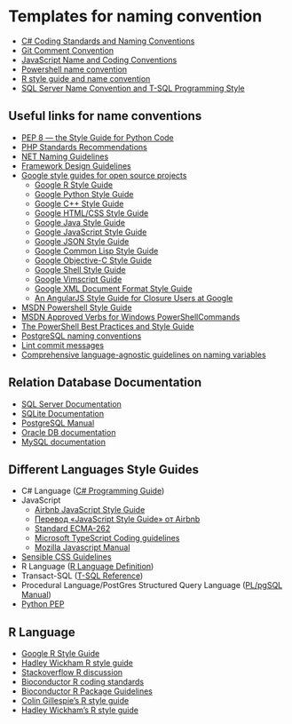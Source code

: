 # Templates for naming convention
 - [C# Coding Standards and Naming Conventions](C%23%20Coding%20Standards%20and%20Naming%20Conventions.md)
 - [Git Comment Convention](Git%20Comment%20Convention.md)
 - [JavaScript Name and Coding Conventions](JavaScript%20Name%20and%20Coding%20Conventions.md)
 - [Powershell name convention](Powershell.md)
 - [R style guide and name convention](R%20style%20uide%20and%20name%20convention.md)
 - [SQL Server Name Convention and T-SQL Programming Style](SQL%20Server%20Name%20Convention%20and%20T-SQL%20Programming%20Style.md)

## Useful links for name conventions
 - [PEP 8 — the Style Guide for Python Code](https://pep8.org/)
 - [PHP Standards Recommendations](https://www.php-fig.org/psr/)
 - [NET Naming Guidelines][1]
 - [Framework Design Guidelines][2]
 - [Google style guides for open source projects](https://github.com/google/styleguide)
   - [Google R Style Guide][3]
   - [Google Python Style Guide][4]
   - [Google C++ Style Guide](https://google.github.io/styleguide/cppguide.html)
   - [Google HTML/CSS Style Guide](https://google.github.io/styleguide/htmlcssguide.html)
   - [Google Java Style Guide](https://google.github.io/styleguide/javaguide.html)
   - [Google JavaScript Style Guide](https://google.github.io/styleguide/jsguide.html)
   - [Google JSON Style Guide](https://google.github.io/styleguide/jsoncstyleguide.xml)
   - [Google Common Lisp Style Guide](https://google.github.io/styleguide/lispguide.xml)
   - [Google Objective-C Style Guide](https://github.com/google/styleguide/blob/gh-pages/objcguide.md)
   - [Google Shell Style Guide](https://google.github.io/styleguide/shell.xml)
   - [Google Vimscript Guide](https://google.github.io/styleguide/vimscriptfull.xml)
   - [Google XML Document Format Style Guide](https://google.github.io/styleguide/xmlstyle.html)
   - [An AngularJS Style Guide for Closure Users at Google](https://google.github.io/styleguide/angularjs-google-style.html)  
 - [MSDN Powershell Style Guide][5]
 - [MSDN Approved Verbs for Windows PowerShellCommands][6]
 - [The PowerShell Best Practices and Style Guide](https://github.com/PoshCode/PowerShellPracticeAndStyle)
 - [PostgreSQL naming conventions](https://stackoverflow.com/q/2878248/2298061)
 - [Lint commit messages](https://github.com/conventional-changelog/commitlint)
 - [Comprehensive language-agnostic guidelines on naming variables](https://github.com/kettanaito/naming-cheatsheet)

## Relation Database Documentation
 - [SQL Server Documentation][7]
 - [SQLite Documentation][8]
 - [PostgreSQL Manual][9]
 - [Oracle DB documentation][10]
 - [MySQL documentation][11]

## Different Languages Style Guides
 - C# Language ([C# Programming Guide])
 - JavaScript
    - [Airbnb JavaScript Style Guide](https://github.com/airbnb/javascript)
    - [Перевод «JavaScript Style Guide» от Airbnb](https://github.com/leonidlebedev/javascript-airbnb)
    - [Standard ECMA-262](http://www.ecma-international.org/publications/standards/Ecma-262.htm)
    - [Microsoft TypeScript Coding guidelines](https://github.com/Microsoft/TypeScript/wiki/Coding-guidelines)
    - [Mozilla Javascript Manual](https://developer.mozilla.org/en-US/docs/Web/JavaScript)
 - [Sensible CSS Guidelines](https://github.com/chris-pearce/css-guidelines)
 - R Language ([R Language Definition])
 - Transact-SQL ([T-SQL Reference])
 - Procedural Language/PostGres Structured Query Language ([PL/pgSQL Manual])
 - [Python PEP](https://www.python.org/dev/peps/pep-0008/)

## R Language
 - [Google R Style Guide][3]
 - [Hadley Wickham R style guide](http://r-pkgs.had.co.nz/style.html)
 - [Stackoverflow R discussion](http://stackoverflow.com/questions/10013545/are-there-any-official-naming-conventions-for-r)
 - [Bioconductor R coding standards](http://bioconductor.org/developers/how-to/coding-style/)
 - [Bioconductor R Package Guidelines](http://bioconductor.org/developers/package-guidelines/)
 - [Colin Gillespie’s R style guide](http://csgillespie.wordpress.com/2010/11/23/r-style-guide/)
 - [Hadley Wickham’s R style guide](http://stat405.had.co.nz/r-style.html)

[1]:https://docs.microsoft.com/en-us/dotnet/standard/design-guidelines/naming-guidelines
[2]:https://docs.microsoft.com/en-us/dotnet/standard/design-guidelines
[3]:https://google.github.io/styleguide/Rguide.xml
[4]:https://github.com/google/styleguide/blob/gh-pages/pyguide.md
[5]:http://msdn.microsoft.com/en-us/library/dd878270%28v=vs.85%29.aspx
[6]:http://msdn.microsoft.com/en-us/library/ms714428%28v=vs.85%29.aspx

[7]:https://docs.microsoft.com/sql/sql-server/sql-server-technical-documentation
[8]:https://www.sqlite.org/docs.html
[9]:http://www.postgresql.org/docs/current/static/
[10]:https://docs.oracle.com/en/database/database.html
[11]:http://docs.oracle.com/cd/E17952_01/index.html

[C# Programming Guide]:http://msdn.microsoft.com/ru-ru/library/67ef8sbd.aspx
[R Language Definition]:http://cran.r-project.org/doc/manuals/R-lang.html
[T-SQL Reference]:https://docs.microsoft.com/en-us/sql/t-sql/language-reference
[PL/pgSQL Manual]:https://www.postgresql.org/docs/manuals/
